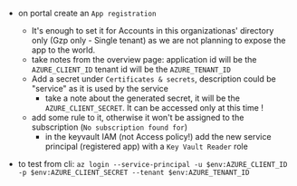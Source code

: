 - on portal create an `App registration`
  - It's enough to set it for Accounts in this organizationas' directory only (Gzp only - Single tenant) 
    as we are not planning to expose the app to the world.
  - take notes from the overview page:
	    application id will be the `AZURE_CLIENT_ID`
		tenant id will be the `AZURE_TENANT_ID`
  - Add a secret under `Certificates & secrets`, description could be "service" as it is used by the 
    service
	- take a note about the generated secret, it will be the `AZURE_CLIENT_SECRET`. It can be accessed
      only at this time !
  - add some rule to it, otherwise it won't be assigned to the subscription (`No subscription found for`)
    - in the keyvault IAM (not Access policy!) add the new service principal (registered app) 
      with a `Key Vault Reader` role  
	
- to test from cli:
   `az login --service-principal -u $env:AZURE_CLIENT_ID -p $env:AZURE_CLIENT_SECRET --tenant $env:AZURE_TENANT_ID`
